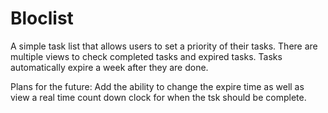 # Bloclist

A simple task list that allows users to set a priority of their tasks. There are multiple views to check completed tasks and expired tasks. Tasks automatically expire a week after they are done.

Plans for the future: Add the ability to change the expire time as well as view a real time count down clock for when the tsk should be complete.

